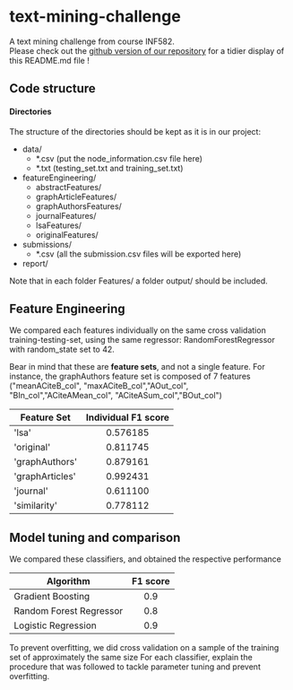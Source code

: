 # text-mining-challenge
A text mining challenge from course INF582.  
Please check out the [github version of our repository][link] for a tidier display of this README.md file !

[link]: <https://github.com/Edouard360/text-mining-challenge>

## Code structure 

#### Directories
The structure of the directories should be kept as it is in our project:

 - data/
 	- *.csv (put the node_information.csv file here)
 	- *.txt (testing_set.txt and training_set.txt)
 - featureEngineering/
 	- abstractFeatures/
 	- graphArticleFeatures/
 	- graphAuthorsFeatures/
 	- journalFeatures/
 	- lsaFeatures/
 	- originalFeatures/
 - submissions/
    - *.csv (all the submission.csv files will be exported here)
 - report/
 
Note that in each folder Features/ a folder output/ should be included.

## Feature Engineering

We compared each features individually on the same cross validation training-testing-set, 
using the same regressor: RandomForestRegressor with random_state set to 42. 

Bear in mind that these are **feature sets**, and not a single feature. For instance, the graphAuthors feature set is composed of
7 features ("meanACiteB_col", "maxACiteB_col","AOut_col", "BIn_col","ACiteAMean_col", "ACiteASum_col","BOut_col")


|Feature Set|Individual F1 score|
|---|:---:|
|'lsa' |0.576185|
|'original' |0.811745|
|'graphAuthors' |0.879161|
|'graphArticles' |0.992431|
|'journal' |0.611100|
|'similarity' |0.778112|

## Model tuning and comparison 
 
We compared these classifiers, and obtained the respective performance

|Algorithm|F1 score|
|---|:---:|
|Gradient Boosting|0.9|
|Random Forest Regressor|0.8|
|Logistic Regression|0.9|

To prevent overfitting, we did cross validation on a sample of the training set of approximately the same size
For each classifier, explain the procedure that was followed to tackle parameter tuning and prevent overfitting.
